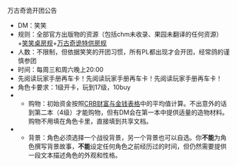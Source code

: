 万古奇诡开团公告

- DM：笑笑
- 规则：全部官方出版物的资源（包括chm未收录、果园未翻译的任何资源）+[笑笑桌房规](https://github.com/xiaoxiaomeow/dnd-character-card/blob/main/%E6%88%BF%E8%A7%84.md)+[万古奇诡特供房规](https://github.com/xiaoxiaomeow/dnd-character-card/blob/main/strange_aeons/%E7%89%B9%E4%BE%9B%E6%88%BF%E8%A7%84.md)
- 人数：不限制，但依据笑笑的开团习惯，所有PL都出现才会开团，经常鸽的谨慎参团
- 时间：每周三和周六晚上20:00
- 先阅读玩家手册再车卡！先阅读玩家手册再车卡！先阅读玩家手册再车卡！
- 角色卡要求：1级开卡，玩到17级，10buy
- - 购物：初始资金按照[CRB财富与金钱表格](https://xiaoxiaomeow.github.io/pathfinder/core_rulebook/chapter%206/wealth%20and%20money)中的平均值计算。不出意外的话到第二本（4级）才能购物，但有DM会在第一本中提供适量的造物材料。购物不用填在角色卡里，直接填到共享文档。
- - 背景：角色必须选择一个战役背景，另一个背景也可以自选。你**不能**为角色撰写背景故事，**不能**设定任何角色之前经历过的时间，但仍然需要提供一段文本描述角色的外观和性格。
